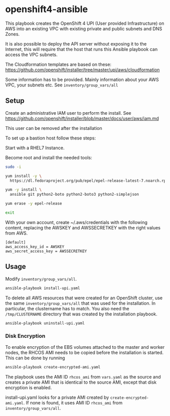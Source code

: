 # openshift4-ansible

This playbook creates the OpenShift 4 UPI (User provided
Infrastructure) on AWS into an existing VPC with existing private and
public subnets and DNS Zones.

It is also possible to deploy the API server without exposing it to
the Internet, this will require that the host that runs this Ansible
playbook can access the VPC subnets.

The Cloudformation templates are based on these:
https://github.com/openshift/installer/tree/master/upi/aws/cloudformation

Some information has to be provided. Mainly information about your AWS
VPC, your subnets etc. See `inventory/group_vars/all`


## Setup

Create an administrative IAM user to perform the install.
See https://github.com/openshift/installer/blob/master/docs/user/aws/iam.md

This user can be removed after the installation

To set up a bastion host follow these steps:

Start with a RHEL7 Instance.

Become root and install the needed tools:

```bash
sudo -i

yum install -y \
  https://dl.fedoraproject.org/pub/epel/epel-release-latest-7.noarch.rpm

yum -y install \
  ansible git python2-boto python2-boto3 python2-simplejson

yum erase -y epel-release

exit
```

With your own account, create ~/.aws/credentials with the following
content, replacing the AWSKEY and AWSSECRETKEY with the right values
from AWS.

```
[default]
aws_access_key_id = AWSKEY
aws_secret_access_key = AWSSECRETKEY
```

## Usage

Modify `inventory/group_vars/all`.

```bash
ansible-playbook install-upi.yaml
```

To delete all AWS resources that were created for an OpenShift cluster, use the same `inventory/group_vars/all` that was used for the
installation. In particular, the clustername has to match. You also need the `/tmp/CLUSTERNAME` directory that was created
by the installation playbook.

```bash
ansible-playbook uninstall-upi.yaml
```

### Disk Encryption

To enable encryption of the EBS volumes attached to the master and worker nodes, the RHCOS AMI needs to be copied before 
the installation is started. This can be done by running

```bash
ansible-playbook create-encrypted-ami.yaml
```

The playbook uses the AMI ID `rhcos_ami` from `vars.yaml` as the
source and creates a private AMI that is identical to the source AMI,
except that disk encryption is enabled.

install-upi.yaml looks for a private AMI created by
`create-encrypted-ami.yaml`. If none is found, it uses AMI ID
`rhcos_ami` from `inventory/group_vars/all`.
